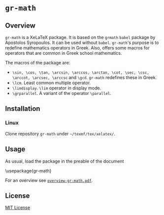 # `gr-math`
## Overview
`gr-math` is a XeLaTeX package. It is based on the `grmath` `babel` package by Apostolos Syropoulos. It can be used without `babel`. `gr-math`'s purpose is to redefine mathematics operators in Greek. Also, offers some macros for operators that are common in Greek school mathematics.

The macros of the package are:
* `\sin, \cos, \tan, \arcsin, \arccos, \arctan, \cot, \sec, \csc, \arccot, \arcsec, \arccsc` and `\gcd`. `gr-math` redefines these in Greek.
* `\lcm`. Least common multiple operator.
* `\limdisplay`. `\lim` operator in display mode.
* `\grparallel`. A variant of the operator `\parallel`.

## Installation
### Linux
Clone repository `gr-math` under `~/texmf/tex/xelatex/`.

## Usage
As usual, load the package in the preable of the document

\usepackage{gr-math}

For an overview see [`overview-gr-math.pdf`](overview-gr-math.pdf).

## License
[MIT License](LICENSE)